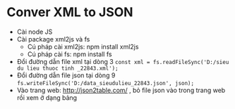 # Conver XML to JSON
+ Cài node JS
+ Cài package xml2js và fs
    + Cú pháp cài xml2js: npm install xml2js
    + Cú pháp cài fs: npm install fs
+ Đổi đường dẫn file xml tại dòng 3 `const xml = fs.readFileSync('D:/sieu du lieu thuoc tinh _22843.xml');`
+ Đổi đường dẫn file json tại dòng 9 `fs.writeFileSync('D:/data_sieudulieu_22843.json', json);`
+ Vào trang web: http://json2table.com/ , bỏ file json vào trong trang web rồi xem ở dạng bảng
